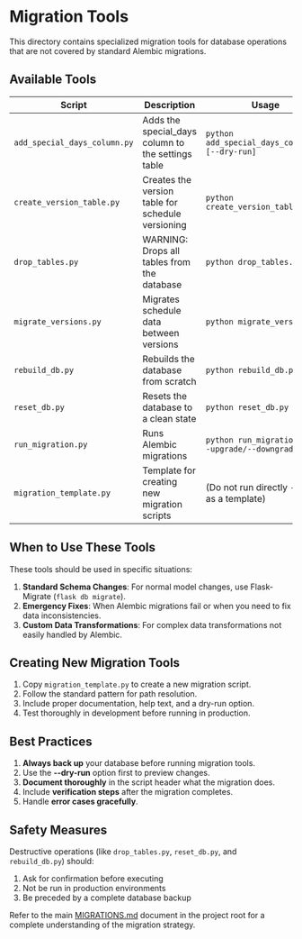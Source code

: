 # Migration Tools

This directory contains specialized migration tools for database operations that are not covered by standard Alembic migrations.

## Available Tools

| Script | Description | Usage |
|--------|-------------|-------|
| `add_special_days_column.py` | Adds the special_days column to the settings table | `python add_special_days_column.py [--dry-run]` |
| `create_version_table.py` | Creates the version table for schedule versioning | `python create_version_table.py` |
| `drop_tables.py` | WARNING: Drops all tables from the database | `python drop_tables.py` |
| `migrate_versions.py` | Migrates schedule data between versions | `python migrate_versions.py` |
| `rebuild_db.py` | Rebuilds the database from scratch | `python rebuild_db.py` |
| `reset_db.py` | Resets the database to a clean state | `python reset_db.py` |
| `run_migration.py` | Runs Alembic migrations | `python run_migration.py [--upgrade/--downgrade]` |
| `migration_template.py` | Template for creating new migration scripts | (Do not run directly - use as a template) |

## When to Use These Tools

These tools should be used in specific situations:

1. **Standard Schema Changes**: For normal model changes, use Flask-Migrate (`flask db migrate`).
2. **Emergency Fixes**: When Alembic migrations fail or when you need to fix data inconsistencies.
3. **Custom Data Transformations**: For complex data transformations not easily handled by Alembic.

## Creating New Migration Tools

1. Copy `migration_template.py` to create a new migration script.
2. Follow the standard pattern for path resolution.
3. Include proper documentation, help text, and a dry-run option.
4. Test thoroughly in development before running in production.

## Best Practices

1. **Always back up** your database before running migration tools.
2. Use the **--dry-run** option first to preview changes.
3. **Document thoroughly** in the script header what the migration does.
4. Include **verification steps** after the migration completes.
5. Handle **error cases gracefully**.

## Safety Measures

Destructive operations (like `drop_tables.py`, `reset_db.py`, and `rebuild_db.py`) should:

1. Ask for confirmation before executing
2. Not be run in production environments
3. Be preceded by a complete database backup

Refer to the main [MIGRATIONS.md](/docs/MIGRATIONS.md) document in the project root for a complete understanding of the migration strategy.